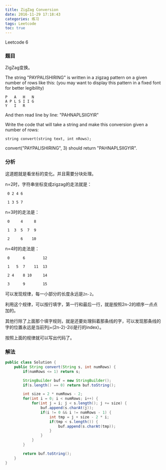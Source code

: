 ```yaml
---
title: ZigZag Conversion
date: 2016-11-29 17:18:43
categories: 练习
tags: Leetcode
toc: true
---
```


Leetcode 6

### 题目

ZigZag变换。

The string "PAYPALISHIRING" is written in a zigzag pattern on a given number of rows like this: (you may want to display this pattern in a fixed font for better legibility)

```
P   A   H   N
A P L S I I G
Y   I   R
```

And then read line by line: "PAHNAPLSIIGYIR"

Write the code that will take a string and make this conversion given a number of rows:

```
string convert(string text, int nRows);
```

convert("PAYPALISHIRING", 3) should return "PAHNAPLSIIGYIR".

### 分析

这道题就是看坐标的变化。并且需要分块处理。

 n=2时，字符串坐标变成zigzag的走法就是：

```
 0 2 4 6

 1 3 5 7
```

 n=3时的走法是：

```
 0     4     8

 1  3  5  7  9

 2     6    10 
```
 n=4时的走法是：

```
 0      6        12

 1   5  7    11  13

 2 4    8 10     14

 3      9        15 
```
 
 可以发现规律，每一小部分的长度永远是`2n-2`。

 利用这个规律，可以按行填字，第一行和最后一行，就是按照2n-2的顺序一点点加的。

 其他行除了上面那个填字规则，就是还要处理斜着那条线的字，可以发现那条线的字的位置永远是当前列j+(2n-2)-2i(i是行的index）。 

 按照上面的规律就可以写出代码了。

### 解法

```java
public class Solution {
    public String convert(String s, int numRows) {
        if(numRows <= 1) return s;

        StringBuilder buf = new StringBuilder();
        if(s.length() == 0) return buf.toString();

        int size = 2 * numRows - 2;
        for(int i = 0; i < numRows; i++) {
            for(int j = i; j < s.length(); j += size) {
                buf.append(s.charAt(j));
                if(i != 0 && i != numRows - 1) {
                    int tmp = j + size - 2 * i;
                    if(tmp < s.length()) {
                        buf.append(s.charAt(tmp));
                    }
                }
            }
        }

        return buf.toString();
    }
}
```
